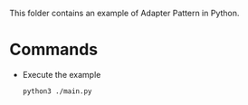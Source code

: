 This folder contains an example of Adapter Pattern in Python.

# Commands

- Execute the example

    ``` shell
    python3 ./main.py
    ```
